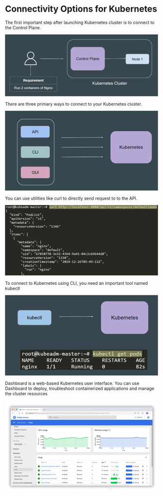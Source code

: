 # Connectivity Options for Kubernetes

The first important step after launching Kubernetes cluster is to connect to the
Control Plane.

![My Image](images/image1.png)

There are three primary ways to connect to your Kubernetes cluster.

![My Image](images/image2.png)

You can use utilities like curl to directly send request to to the API.

![My Image](images/image3.png)

To connect to Kubernetes using CLI, you need an important tool named kubectl

![My Image](images/image4.png)

Dashboard is a web-based Kubernetes user interface.
You can use Dashboard to deploy, troubleshoot containerized applications and
manage the cluster resources

![My Image](images/image5.png)
